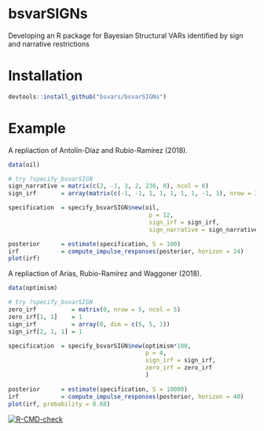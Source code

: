 
<!-- README.md is generated from README.Rmd. Please edit that file -->

# bsvarSIGNs

Developing an R package for Bayesian Structural VARs identified by sign
and narrative restrictions

# Installation

``` r
devtools::install_github("bsvars/bsvarSIGNs")
```

# Example

A repliaction of Antolín-Díaz and Rubio-Ramírez (2018).

``` r
data(oil)

# try ?specify_bsvarSIGN
sign_narrative = matrix(c(2, -1, 3, 2, 236, 0), ncol = 6)
sign_irf       = array(matrix(c(-1, -1, 1, 1, 1, 1, 1, -1, 1), nrow = 3), dim = c(3, 3, 1))

specification  = specify_bsvarSIGN$new(oil,
                                        p = 12,
                                        sign_irf = sign_irf,
                                        sign_narrative = sign_narrative)

posterior      = estimate(specification, S = 100)
irf            = compute_impulse_responses(posterior, horizon = 24)
plot(irf)
```

A repliaction of Arias, Rubio-Ramírez and Waggoner (2018).

``` r
data(optimism)

# try ?specify_bsvarSIGN
zero_irf          = matrix(0, nrow = 5, ncol = 5)
zero_irf[1, 1]    = 1
sign_irf          = array(0, dim = c(5, 5, 1))
sign_irf[2, 1, 1] = 1

specification  = specify_bsvarSIGN$new(optimism*100,
                                       p = 4,
                                       sign_irf = sign_irf,
                                       zero_irf = zero_irf
                                       )

posterior      = estimate(specification, S = 10000)
irf            = compute_impulse_responses(posterior, horizon = 40)
plot(irf, probability = 0.68)
```

<!-- badges: start -->

[![R-CMD-check](https://github.com/bsvars/bsvarSIGNs/actions/workflows/R-CMD-check.yaml/badge.svg)](https://github.com/bsvars/bsvarSIGNs/actions/workflows/R-CMD-check.yaml)
<!-- badges: end -->
